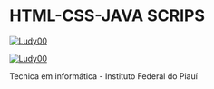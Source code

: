 # HTML-CSS-JAVA SCRIPS
[![Ludy00](https://github-readme-stats.vercel.app/api?username=Ludy00&theme=radical)](https://github.com/anuraghazra/github-readme-stats)

[![Ludy00](https://github-readme-stats.vercel.app/api/top-langs/?username=Ludy00&hide=html&layout=compact&theme=radical)](https://github.com/anuraghazra/github-readme-stats)

Tecnica em informática - Instituto Federal do Piauí

